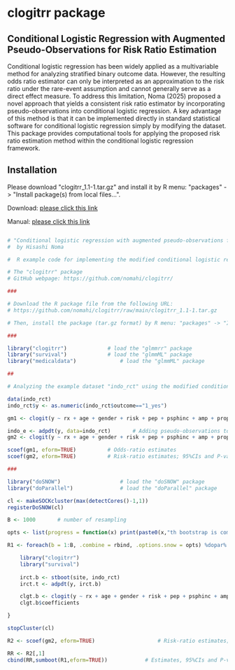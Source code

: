 
# clogitrr package


## Conditional Logistic Regression with Augmented Pseudo-Observations for Risk Ratio Estimation

Conditional logistic regression has been widely applied as a multivariable method for analyzing stratified binary outcome data. However, the resulting odds ratio estimator can only be interpreted as an approximation to the risk ratio under the rare-event assumption and cannot generally serve as a direct effect measure. To address this limitation, Noma (2025) proposed a novel approach that yields a consistent risk ratio estimator by incorporating pseudo-observations into conditional logistic regression. A key advantage of this method is that it can be implemented directly in standard statistical software for conditional logistic regression simply by modifying the dataset. This package provides computational tools for applying the proposed risk ratio estimation method within the conditional logistic regression framework.



## Installation

Please download "clogitrr_1.1-1.tar.gz" and install it by R menu: "packages" -> "Install package(s) from local files...".

Download: [please click this link](https://github.com/nomahi/glmmrr/raw/main/clogitrr_1.1-1.tar.gz)

Manual: [please click this link](https://github.com/nomahi/glmmrr/raw/main/clogitrr_1.1-1.pdf)





```r

# "Conditional logistic regression with augmented pseudo-observations for risk ratio estimation"
#  by Hisashi Noma

#  R example code for implementing the modified conditional logistic regression analysis

# The "clogitrr" package
# GitHub webpage: https://github.com/nomahi/clogitrr/

###

# Download the R package file from the following URL:
# https://github.com/nomahi/clogitrr/raw/main/clogitrr_1.1-1.tar.gz

# Then, install the package (tar.gz format) by R menu: "packages" -> "Install package(s) from local files...".

###

library("clogitrr")				# load the "glmmrr" package
library("survival")				# load the "glmmML" package
library("medicaldata")				# load the "glmmML" package

##

# Analyzing the example dataset "indo_rct" using the modified conditional logistic regression analysis

data(indo_rct)
indo_rct$y <- as.numeric(indo_rct$outcome=="1_yes")

gm1 <- clogit(y ~ rx + age + gender + risk + pep + psphinc + amp + prophystent + strata(site), data=indo_rct)

indo_e <- adpdt(y, data=indo_rct)		# Adding pseudo-observations to the original dataset
gm2 <- clogit(y ~ rx + age + gender + risk + pep + psphinc + amp + prophystent + strata(site), data=indo_e)

scoef(gm1, eform=TRUE)			# Odds-ratio estimates
scoef(gm2, eform=TRUE)			# Risk-ratio estimates; 95%CIs and P-values are incorrect (based on the naive model variances)

###

library("doSNOW")					# load the "doSNOW" package
library("doParallel")				# load the "doParallel" package

cl <- makeSOCKcluster(max(detectCores()-1,1))
registerDoSNOW(cl)

B <- 1000		# number of resampling

opts <- list(progress = function(x) print(paste0(x,"th bootstrap is completed.")))

R1 <- foreach(b = 1:B, .combine = rbind, .options.snow = opts) %dopar% {

	library("clogitrr")
	library("survival")
	
	irct.b <- stboot(site, indo_rct)
	irct.t <- adpdt(y, irct.b) 

	clgt.b <- clogit(y ~ rx + age + gender + risk + pep + psphinc + amp + prophystent + strata(site), data=irct.t)		# Modified conditional logistic regression analysis with pseudo-observations
	clgt.b$coefficients

}

stopCluster(cl)

R2 <- scoef(gm2, eform=TRUE)					# Risk-ratio estimates; 95%CIs and P-values are incorrect (based on the naive model variances)

RR <- R2[,1]
cbind(RR,sumboot(R1,eform=TRUE))			# Estimates, 95%CIs and P-values of risk-ratios by bootstrap

